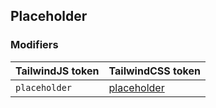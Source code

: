 ## Placeholder


### Modifiers

| TailwindJS token | TailwindCSS token |
| ----- | ----- |
| `placeholder` | [placeholder](https://tailwindcss.com/docs/hover-focus-and-other-states#placeholder) |